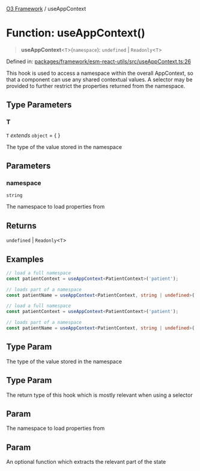 [O3 Framework](../API.md) / useAppContext

# Function: useAppContext()

> **useAppContext**\<`T`\>(`namespace`): `undefined` \| `Readonly`\<`T`\>

Defined in: [packages/framework/esm-react-utils/src/useAppContext.ts:26](https://github.com/openmrs/openmrs-esm-core/blob/85cde3ce59cd3d29230c98040a3f53525e808725/packages/framework/esm-react-utils/src/useAppContext.ts#L26)

This hook is used to access a namespace within the overall AppContext, so that a component can
use any shared contextual values. A selector may be provided to further restrict the properties
returned from the namespace.

## Type Parameters

### T

`T` *extends* `object` = \{ \}

The type of the value stored in the namespace

## Parameters

### namespace

`string`

The namespace to load properties from

## Returns

`undefined` \| `Readonly`\<`T`\>

## Examples

```ts
// load a full namespace
const patientContext = useAppContext<PatientContext>('patient');
```

```ts
// loads part of a namespace
const patientName = useAppContext<PatientContext, string | undefined>('patient', (state) => state.display);
```

```ts
// load a full namespace
const patientContext = useAppContext<PatientContext>('patient');
```

```ts
// loads part of a namespace
const patientName = useAppContext<PatientContext, string | undefined>('patient', (state) => state.display);
```

## Type Param

The type of the value stored in the namespace

## Type Param

The return type of this hook which is mostly relevant when using a selector

## Param

The namespace to load properties from

## Param

An optional function which extracts the relevant part of the state
